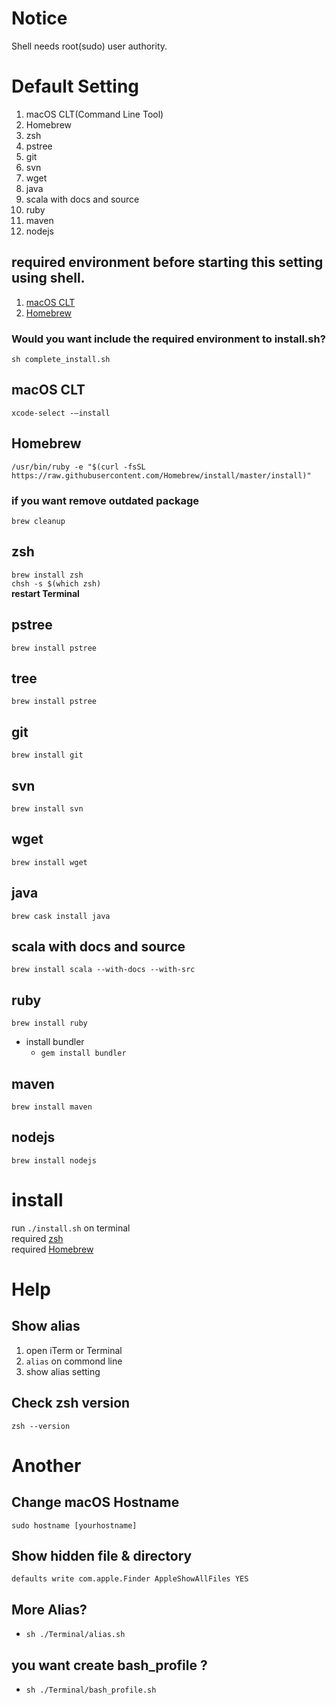# Notice
Shell needs root(sudo) user authority.

# Default Setting
 1. macOS CLT(Command Line Tool)
 2. Homebrew
 3. zsh
 4. pstree
 5. git
 6. svn
 7. wget
 8. java
 9. scala with docs and source
 10. ruby
 11. maven
 12. nodejs

## required environment before starting this setting using shell.
 1. [macOS CLT](#macos-clt)
 2. [Homebrew](#homebrew)

### Would you want include the required environment to install.sh?
`sh complete_install.sh`

## macOS CLT
`xcode-select -—install`

## Homebrew
`/usr/bin/ruby -e "$(curl -fsSL https://raw.githubusercontent.com/Homebrew/install/master/install)"`

### if you want remove outdated package
`brew cleanup`

## zsh
   `brew install zsh` <br>
   `chsh -s $(which zsh)` <br>
   **restart Terminal**

## pstree
  `brew install pstree`

## tree
  `brew install pstree`

## git
  `brew install git`

## svn
  `brew install svn`

## wget
 `brew install wget`

## java
  `brew cask install java`

## scala with docs and source
  `brew install scala --with-docs --with-src`

## ruby
  `brew install ruby`
  - install bundler
    - `gem install bundler`

## maven
  `brew install maven`

## nodejs
  `brew install nodejs`

# install
run `./install.sh` on terminal <br>
required [zsh](https://github.com/dongyeonlee/setting#zsh)<br>
required [Homebrew](https://github.com/dongyeonlee/setting#Homebrew)

# Help
## Show alias
  1. open iTerm or Terminal
  2. `alias` on commond line
  3. show alias setting

## Check zsh version
`zsh --version`

# Another
## Change macOS Hostname
```sudo hostname [yourhostname]```
## Show hidden file & directory
```defaults write com.apple.Finder AppleShowAllFiles YES```

## More Alias?
  - `sh ./Terminal/alias.sh`

## you want create bash_profile ?
  - `sh ./Terminal/bash_profile.sh`
